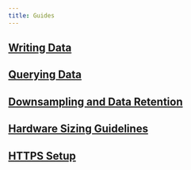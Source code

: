 ```yaml
---
title: Guides
---
```


## [Writing Data](/influxdb/v1.5/guides/writing_data/)

## [Querying Data](/influxdb/v1.5/guides/querying_data/)

## [Downsampling and Data Retention](/influxdb/v1.5/guides/downsampling_and_retention/)

## [Hardware Sizing Guidelines](/influxdb/v1.5/guides/hardware_sizing/)

## [HTTPS Setup](/influxdb/v1.5/administration/https_setup/)
